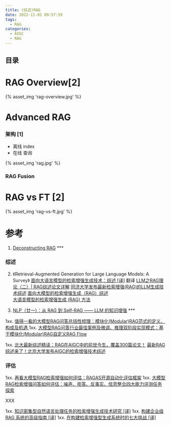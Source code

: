 ```yaml
---
title: (综述)RAG
date: 2022-11-02 09:57:59
tags:
  - RAG
categories: 
  - AIGC
  - RAG  
---
```


<p></p>
<!-- more -->

## 目录
<!-- toc -->

# RAG Overview[2]
{% asset_img 'rag-overview.jpg' %}

# Advanced RAG
### 架构 [1]
  - 离线 index
  - 在线 查询

{% asset_img 'rag.jpg' %}

###  RAG Fusion
# RAG vs FT [2]
{% asset_img 'rag-vs-ft.jpg' %}


# 参考
1. [Deconstructing RAG](https://blog.langchain.dev/deconstructing-rag/) ***

### 综述
2. 《Retrieval-Augmented Generation for Large Language Models: A Survey》
   [面向大语言模型的检索增强生成技术：综述 [译]](https://baoyu.io/translations/ai-paper/2312.10997-retrieval-augmented-generation-for-large-language-models-a-survey)  翻译
   [LLM之RAG理论（二）| RAG综述论文详解](https://zhuanlan.zhihu.com/p/673910600)
   [同济大学发布最新检索增强(RAG)的LLM生成技术综述](https://cloud.tencent.com/developer/article/2373340)
   [面向大模型的检索增强生成（RAG）综述 ](https://mp.weixin.qq.com/s/JjcN6OoxNK7tddmIOpvr2g)     
   [大语言模型的检索增强生成 (RAG) 方法](https://www.promptingguide.ai/zh/research/rag)
   
3. [NLP（廿一）：从 RAG 到 Self-RAG —— LLM 的知识增强](https://zhuanlan.zhihu.com/p/661465330?utm_id=0) *** 


1xx. [值得一看的大模型RAG问答总括性梳理：模块化(Modular)RAG范式的定义、构成及机遇 ](https://mp.weixin.qq.com/s/j07PkTCoxBzAhkyON1puPg)
1xx. [大模型RAG问答行业最佳案例及微调、推理双阶段实现模式：基于模块化(Modular)RAG自定义RAG Flow ](https://mp.weixin.qq.com/s?__biz=MzAxMjc3MjkyMg==&mid=2648407638&idx=1&sn=5c167b4a11bc483f5790ef1e0340d670)

1xx. [北大最新综述精读：RAG在AIGC中的前世今生，覆盖300篇论文！](https://mp.weixin.qq.com/s/FKv9glaGZD0qbLmB2zg6bg)
   [最新RAG综述来了！北京大学发布AIGC的检索增强技术综述](https://mp.weixin.qq.com/s?__biz=MzkzODMxNTkzNg==&mid=2247484337&idx=1&sn=484db46f6a974cb26b7659096b31cdd8)

### 评估
1xx. [再看大模型RAG检索增强如何评估：RAGAS开源自动化评估框架](https://mp.weixin.qq.com/s?__biz=MzAxMjc3MjkyMg==&mid=2648404511&idx=2&sn=fefb78c1d920cb5b437f2e3da9935637)
1xx. [大模型RAG检索增强问答如何评估：噪声、拒答、反事实、信息整合四大能力评测任务探索 ](https://mp.weixin.qq.com/s?__biz=MzAxMjc3MjkyMg==&mid=2648404476&idx=2&sn=d07b27dc9162ab0aaec3108004e4cfbe)



XXX

   
   
1xx. [知识密集型自然语言处理任务的检索增强生成技术研究 [译]](https://baoyu.io/translations/ai-paper/2005.11401-retrieval-augmented-generation-for-knowledge-intensive-nlp-tasks)
1xx. [构建企业级 RAG 系统的高级指南 [译]](https://baoyu.io/translations/rag/mastering-rag-how-to-architect-an-enterprise-rag-system)
1xx. [在构建检索增强型生成系统时的七大挑战 [译]](https://baoyu.io/translations/ai-paper/2401.05856v1-seven-failure-points-when-engineering-a-retrieval-augmented-generation-system)






